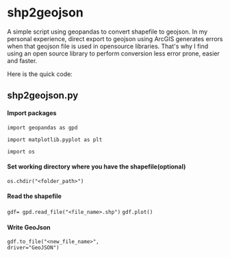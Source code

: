 # shp2geojson

A simple script using geopandas to convert shapefile to geojson.
In my personal experience, direct export to geojson using ArcGIS generates errors when that geojson file is used in opensource libraries. That's why I find using an open source library to perform conversion less error prone, easier and faster.

Here is the quick code:

## shp2geojson.py

#### Import packages
<code>import geopandas as gpd</code>
<p><code>import matplotlib.pyplot as plt</code></p>
<p><code>import os</code></p>

#### Set working directory where you have the shapefile(optional)
<code>os.chdir("<folder_path>")</code>

#### Read the shapefile
<code>gdf= gpd.read_file("<file_name>.shp")</code>
<code>gdf.plot()</code>

#### Write GeoJson
<code>gdf.to_file("<new_file_name>", driver="GeoJSON")</code>
